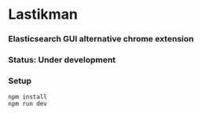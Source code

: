 # Lastikman

### Elasticsearch GUI alternative chrome extension

### Status: Under development

### Setup
```
npm install
npm run dev
```